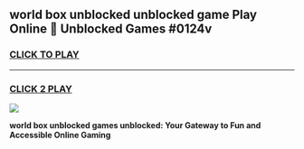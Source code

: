 
## world box unblocked unblocked game Play Online 👋 Unblocked Games #0124v
<h3>
<a href="https://premium.freeplayer.one?title=world_box_unblocked&ref=21F">CLICK TO PLAY</a></h3>
<hr>

<h3>
<a href="https://premium.freeplayer.one?title=world_box_unblocked&ref=21F">CLICK 2 PLAY</a>
  
</h3>

<a href="https://premium.freeplayer.one?title=world_box_unblocked&ref=21F/"><img src="https://clearcache.store/games.png"></a>


**world box unblocked games unblocked: Your Gateway to Fun and Accessible Online Gaming**
